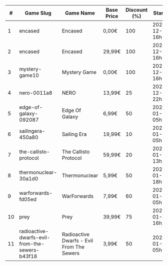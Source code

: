 |#|Game Slug|Game Name|Base Price|Discount (%)|Starts|Ends|
|---|---|---|---|---|---|---|
|1|encased|Encased|0,00€|100|2022-12-23 16h|2022-12-24 16h|
|2|encased|Encased|29,99€|100|2022-12-23 16h|2022-12-24 16h|
|3|mystery-game10|Mystery Game|0,00€|100|2022-12-24 16h|2022-12-25 16h|
|4|nero-0011a8|NERO|13,99€|25|2022-12-23 22h|2022-12-30 22h|
|5|edge-of-galaxy-092087|Edge Of Galaxy|6,99€|50|2023-01-10 05h|2023-01-17 05h|
|6|sailingera-450a80|Sailing Era|19,99€|10|2023-01-12 05h|2023-01-19 05h|
|7|the-callisto-protocol|The Callisto Protocol|59,99€|20|2023-01-12 13h|2023-01-19 13h|
|8|thermonuclear-30a1d0|Thermonuclear|5,99€|50|2023-01-17 18h|2023-01-24 18h|
|9|warforwards-fd05ed|WarForwards|7,99€|60|2023-01-24 05h|2023-01-31 05h|
|10|prey|Prey|39,99€|75|2023-01-24 16h|2023-01-31 16h|
|11|radioactive-dwarfs-evil-from-the-sewers-b43f18|Radioactive Dwarfs - Evil From The Sewers|3,99€|50|2023-01-31 05h|2023-02-07 05h|
